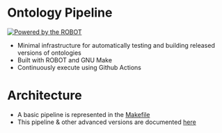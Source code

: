 # Ontology Pipeline

[![Powered by the ROBOT](https://img.shields.io/static/v1?label=Powered%20by&message=ROBOT&color=green&style=flat)](http://robot.obolibrary.org/)

* Minimal infrastructure for automatically testing and building released versions of ontologies
* Built with ROBOT and GNU Make
* Continuously execute using Github Actions

# Architecture
* A basic pipeline is represented in the [Makefile](/Makefile)
* This pipeline & other advanced versions are documented [here](/docs/)